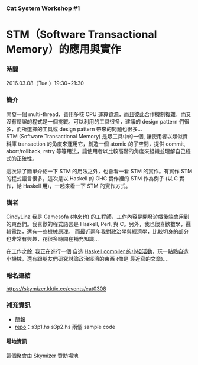 ### Cat System Workshop #1 ###
# STM（Software Transactional Memory）的應用與實作 #

### 時間 ###
2016.03.08（Tue.）19:30~21:30 
  
### 簡介 ###
開發一個 multi-thread，善用多核 CPU 運算資源，而且彼此合作機制複雜，而又沒有錯誤的程式是一個挑戰。可以利用的工具很多，建議的 design pattern 們很多，而所選擇的工具或 design pattern 帶來的問題也很多…  
STM (Software Transactional Memory) 是眾工具中的一個, 讓使用者以類似資料庫 transaction 的角度來運用它，創造一個 atomic 的子空間，提供 commit, abort/rollback, retry 等等用法，讓使用者以比較高階的角度來組織並理解自己程式的正確性。

這次除了簡單介紹一下 STM 的用法之外，也會看一看 STM 的實作。有實作 STM 的程式語言很多，這次是以 Haskell 的 GHC 實作裡的 STM 作為例子 (以 C 實作，給 Haskell 用)，一起來看一下 STM 的實作方式。
  
### 講者 ### 
[CindyLinz](https://github.com/CindyLinz)
我是 Gamesofa (神來也) 的工程師，工作內容是開發遊戲後端會用到的東西們。我喜歡的程式語言是 Haskell, Perl, 與 C。另外，我也很喜歡數學，邏輯電路，還有一些機械原理。
而最近兩年我對政治學與經濟學，比較切身的部分也非常有興趣，花很多時間在補充知識…
  
在工作之餘, 我正在進行一個 自造 [Haskell compiler 的小組活動](https://github.com/CindyLinz/BYOHC-Workshop)，玩一點點自造小機械，還有跟朋友們研究討論政治經濟的東西 (像是 最近寫的文章)....

### 報名連結 ### 
https://skymizer.kktix.cc/events/cat0308 

### 補充資訊 ###
* [簡報](https://cindylinz.github.io/Talk-HaskellSTM/#1)
* [repo](https://github.com/CindyLinz/Talk-HaskellSTM)：s3p1.hs s3p2.hs 兩個 sample code  

#### 場地資訊 ####
這個聚會由 [Skymizer](https://github.com/skymizer) 贊助場地
